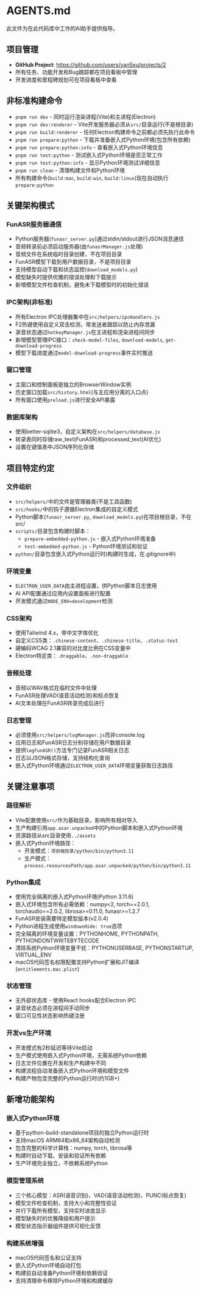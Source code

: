 # AGENTS.md

此文件为在此代码库中工作的AI助手提供指导。

## 项目管理

- **GitHub Project**: https://github.com/users/yan5xu/projects/2
- 所有任务、功能开发和Bug跟踪都在项目看板中管理
- 开发进度和里程碑规划可在项目看板中查看

## 非标准构建命令

- `pnpm run dev` - 同时运行渲染进程(Vite)和主进程(Electron)
- `pnpm run dev:renderer` - Vite开发服务器必须从`src/`目录运行(不是根目录)
- `pnpm run build:renderer` - 任何Electron构建命令之前都必须先执行此命令
- `pnpm run prepare:python` - 下载并准备嵌入式Python环境(包含所有依赖)
- `pnpm run prepare:python:info` - 查看嵌入式Python环境信息
- `pnpm run test:python` - 测试嵌入式Python环境是否正常工作
- `pnpm run test:python:info` - 显示Python环境测试详细信息
- `pnpm run clean` - 清理构建文件和Python环境
- 所有构建命令(`build:mac`, `build:win`, `build:linux`)现在自动执行`prepare:python`

## 关键架构模式

### FunASR服务器通信
- Python服务器(`funasr_server.py`)通过stdin/stdout进行JSON消息通信
- 音频转录前必须启动服务器(由`funasrManager.js`处理)
- 音频文件在系统临时目录创建，不在项目目录
- FunASR模型下载到用户数据目录，不是项目目录
- 支持模型自动下载和状态监控(`download_models.py`)
- 模型缺失时提供优雅的错误处理和下载提示
- 新增模型文件检查机制，避免未下载模型时的初始化错误

### IPC架构(非标准)
- 所有Electron IPC处理器集中在`src/helpers/ipcHandlers.js`
- F2热键使用自定义双击检测，带发送者跟踪以防止内存泄漏
- 录音状态通过`hotkeyManager.js`在主进程和渲染进程间同步
- 新增模型管理IPC接口：`check-model-files`, `download-models`, `get-download-progress`
- 模型下载进度通过`model-download-progress`事件实时推送

### 窗口管理
- 主窗口和控制面板是独立的BrowserWindow实例
- 历史窗口加载`src/history.html`(与主应用分离的入口点)
- 所有窗口使用`preload.js`进行安全API暴露

### 数据库架构
- 使用better-sqlite3，自定义架构在`src/helpers/database.js`
- 转录表同时存储raw_text(FunASR)和processed_text(AI优化)
- 设置在键值表中JSON序列化存储

## 项目特定约定

### 文件组织
- `src/helpers/`中的文件是管理器类(不是工具函数)
- `src/hooks/`中的钩子遵循Electron集成的自定义模式
- Python脚本(`funasr_server.py`, `download_models.py`)在项目根目录，不在src/
- `scripts/`目录包含构建时脚本：
  - `prepare-embedded-python.js` - 嵌入式Python环境准备
  - `test-embedded-python.js` - Python环境测试和验证
- `python/`目录包含嵌入式Python运行时(构建时生成，在.gitignore中)

### 环境变量
- `ELECTRON_USER_DATA`由主进程设置，供Python脚本日志使用
- AI API配置通过应用内设置面板进行配置
- 开发模式通过`NODE_ENV=development`检测

### CSS架构
- 使用Tailwind 4.x，带中文字体优化
- 自定义CSS类：`.chinese-content`、`.chinese-title`、`.status-text`
- 硬编码WCAG 2.1兼容的对比度比例在CSS变量中
- Electron特定类：`.draggable`、`.non-draggable`

### 音频处理
- 音频以WAV格式在临时文件中处理
- FunASR处理VAD(语音活动检测)和标点恢复
- AI文本处理在FunASR转录完成后进行

### 日志管理
- 必须使用`src/helpers/logManager.js`而非console.log
- 应用日志和FunASR日志分别存储在用户数据目录
- 提供`logFunASR()`方法专门记录FunASR相关日志
- 日志以JSON格式存储，支持结构化查询
- 嵌入式Python环境通过`ELECTRON_USER_DATA`环境变量获取日志路径

## 关键注意事项

### 路径解析
- Vite配置使用`src/`作为基础目录，影响所有相对导入
- 生产构建引用`app.asar.unpacked`中的Python脚本和嵌入式Python环境
- 资源路径从src目录使用`../assets`
- 嵌入式Python环境路径：
  - 开发模式：`项目根目录/python/bin/python3.11`
  - 生产模式：`process.resourcesPath/app.asar.unpacked/python/bin/python3.11`

### Python集成
- 使用完全隔离的嵌入式Python环境(Python 3.11.6)
- 嵌入式环境包含所有必需依赖：numpy<2, torch==2.0.1, torchaudio==2.0.2, librosa>=0.11.0, funasr>=1.2.7
- FunASR安装需要特定模型版本(v2.0.4)
- Python进程生成使用`windowsHide: true`选项
- 完全隔离的环境变量设置：PYTHONHOME, PYTHONPATH, PYTHONDONTWRITEBYTECODE
- 清除系统Python环境变量干扰：PYTHONUSERBASE, PYTHONSTARTUP, VIRTUAL_ENV
- macOS代码签名权限配置支持Python扩展和JIT编译(`entitlements.mac.plist`)

### 状态管理
- 无外部状态库 - 使用React hooks配合Electron IPC
- 录音状态必须在进程间手动同步
- 窗口可见性状态影响热键注册

### 开发vs生产环境
- 开发模式有2秒延迟等待Vite启动
- 生产模式使用嵌入式Python环境，无需系统Python依赖
- 日志文件位置在开发和生产构建中不同
- 构建流程自动准备嵌入式Python环境和模型文件
- 构建产物包含完整的Python运行时(约1GB+)

## 新增功能架构

### 嵌入式Python环境
- 基于python-build-standalone项目的独立Python运行时
- 支持macOS ARM64和x86_64架构自动检测
- 包含完整的科学计算栈：numpy, torch, librosa等
- 构建时自动下载、安装和验证所有依赖
- 生产环境完全独立，不依赖系统Python

### 模型管理系统
- 三个核心模型：ASR(语音识别)、VAD(语音活动检测)、PUNC(标点恢复)
- 模型文件检查机制，支持大小和完整性验证
- 并行下载所有模型，支持实时进度显示
- 模型缺失时的优雅降级和用户提示
- 模型状态指示器组件提供可视化反馈

### 构建系统增强
- macOS代码签名和公证支持
- 嵌入式Python环境自动打包
- 构建前自动准备Python环境和依赖验证
- 支持清理命令移除Python环境和构建缓存